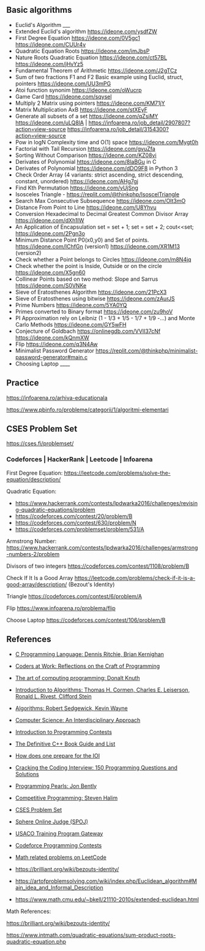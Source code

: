 ## Basic algorithms
  * Euclid's Algorithm ___
  * Extended Euclid's algorithm https://ideone.com/ysdfZW
  * First Degree Equation https://ideone.com/0V5gc1 https://ideone.com/CUUr4v 
  * Quadratic Equation Roots https://ideone.com/imJbsP 
  * Nature Roots Quadratic Equation https://ideone.com/ct57BL https://ideone.com/jHvYz5
  * Fundamental Theorem of Arithmetic https://ideone.com/J2gTCz
  * Sum of two fractions F1 and F2 Basic example using Euclid, struct, pointers https://ideone.com/UU3mPG
  * Atoi function synonim https://ideone.com/oWucrp
  * Game Card https://ideone.com/sqysel
  * Multiply 2 Matrix using pointers https://ideone.com/KM71jY
  * Matrix Multiplication AxB https://ideone.com/stXEyF
  * Generate all subsets of a set https://ideone.com/qZsiMY https://ideone.com/uLQ8lA | https://infoarena.ro/job_detail/2907807?action=view-source https://infoarena.ro/job_detail/3154300?action=view-source
  * Pow in logN Complexity time and O(1) space https://ideone.com/Mygt0h
  * Factorial with Tail Recursion https://ideone.com/gvuZfa 
  * Sorting Without Comparison https://ideone.com/KZ08vi
  * Derivates of Polynomial https://ideone.com/8laBGu in C
  * Derivates of Polynomial https://ideone.com/dDO9F8 in Python 3
  * Check Order Array (4 variants: strict ascending, strict descending, constant, unordered) https://ideone.com/AHg7gj
  * Find Kth Permutation https://ideone.com/yUjSng
  * Isosceles Triangle - https://replit.com/@thinkphp/IsoscelTriangle
  * Search Max Consecutive Subsequence https://ideone.com/Olt3mO
  * Distance From Point to Line https://ideone.com/U8Yhvu
  * Conversion Hexadecimal to Decimal Greatest Common Divisor Array https://ideone.com/dXh1IW
  * An Application of Encapsulation set = set + 1; set = set + 2; cout<<set; https://ideone.com/2Pgn3o
  * Minimum Distance Point P0(x0,y0) and Set of points. https://ideone.com/IChfGn (version1) https://ideone.com/XR1M13 (version2)
  * Check whether a Point belongs to Circles https://ideone.com/m8N4jq
  * Check whether the point is Inside, Outside or on the circle https://ideone.com/X5gn60
  * Collinear Points based on two method: Slope and Sarrus https://ideone.com/S0VNKe
  * Sieve of Eratosthenes Algorithm https://ideone.com/21PcX3
  * Sieve of Eratosthenes using bitwise https://ideone.com/zAurJS
  * Prime Numbers https://ideone.com/5YA0YQ
  * Primes converted to Binary format https://ideone.com/zu9hoV
  * PI Approximation rely on Leibniz (1 - 1/3 + 1/5 - 1/7 + 1/9 -...) and Monte Carlo Methods https://ideone.com/GY5wFH
  * Conjecture of Goldbach https://onlinegdb.com/VVlI37cNf https://ideone.com/kQnmXW
  * Flip https://ideone.com/q3N4Aw
  * Minimalist Password Generator https://replit.com/@thinkphp/minimalist-password-generator#main.c
  * Choosing Laptop ____

## Practice

https://infoarena.ro/arhiva-educationala

https://www.pbinfo.ro/probleme/categorii/1/algoritmi-elementari

## CSES Problem Set

https://cses.fi/problemset/

### Codeforces | HackerRank | Leetcode | Infoarena

First Degree Equation: https://leetcode.com/problems/solve-the-equation/description/

Quadratic Equation: 
* https://www.hackerrank.com/contests/lpdwarka2016/challenges/revising-quadratic-equations/problem 
* https://codeforces.com/contest/20/problem/B
* https://codeforces.com/contest/630/problem/N
* https://codeforces.com/problemset/problem/531/A

Armstrong Number: https://www.hackerrank.com/contests/lpdwarka2016/challenges/armstrong-numbers-2/problem

Divisors of two integers https://codeforces.com/contest/1108/problem/B

Check If It Is a Good Array https://leetcode.com/problems/check-if-it-is-a-good-array/description/ (Bezout's Identity)

Triangle https://codeforces.com/contest/6/problem/A

Flip https://www.infoarena.ro/problema/flip

Choose Laptop https://codeforces.com/contest/106/problem/B

## References

<ul>
  <li>
    <p><a href="https://kremlin.cc/k&amp;r.pdf">C Programming Language: Dennis Ritchie, Brian Kernighan</a></p>
  </li>
  <li>
    <p><a href="https://www.amazon.com/Coders-Work-Reflections-Craft-Programming/dp/1430219483">Coders at Work: Reflections on the Craft of Programming</a></p>
  </li>
  <li>
    <p><a href="https://www.amazon.com/Computer-Programming-Volumes-1-4A-Boxed/dp/0321751043">The art of computing programming: Donalt Knuth</a></p>
  </li>
  <li>
    <p><a href="https://www.amazon.com/Introduction-Algorithms-Thomas-H-Cormen/dp/0262033844/">Introduction to Algorithms: Thomas H. Cormen, Charles E. Leiserson, Ronald L. Rivest, Clifford Stein</a></p>
  </li>
  <li>
    <p><a href="https://www.amazon.com/Algorithms-4th-Robert-Sedgewick/dp/032157351X/">Algorithms: Robert Sedgewick, Kevin Wayne</a></p>
  </li>
  <li>
    <p><a href="https://www.amazon.com/Computer-Science-Interdisciplinary-Robert-Sedgewick/dp/0134076427">Computer Science: An Interdisciplinary Approach</a></p>
  </li>
  <li>
    <p><a href="https://web.stanford.edu/class/cs97si/">Introduction to Programming Contests</a></p>
  </li>
  <li>
    <p><a href="https://stackoverflow.com/questions/388242/the-definitive-c-book-guide-and-list">The Definitive C++ Book Guide and List</a></p>
  </li>
  <li>
    <p><a href="https://www.quora.com/How-does-one-prepare-for-the-IOI-Aiming-for-gold/answer/Brian-Bi">How does one prepare for the IOI</a></p>
  </li>
  <li>
    <p><a href="https://www.amazon.com/Cracking-Coding-Interview-Programming-Questions/dp/098478280X">Cracking the Coding Interview: 150 Programming Questions and Solutions</a></p>
  </li>
  <li>
    <p><a href="https://www.amazon.com/Programming-Pearls-2nd-Jon-Bentley/dp/0201657880">Programming Pearls: Jon Bently</a></p>
  </li>
  <li>
    <p><a href="https://cpbook.net/details">Competitive Programming: Steven Halim</a></p>
  </li>
  <li>
    <p><a href="https://cses.fi/problemset/user/166019/">CSES Problem Set</a></p>
  </li>
  <li>
    <p><a href="https://www.spoj.com/">Sphere Online Judge (SPOJ)</a></p>
  </li>
  <li>
    <p><a href="https://train.usaco.org/">USACO Training Program Gateway</a></p>
  </li>
  <li>
    <p><a href="https://codeforces.com/profile/thinkphp">Codeforce Programming Contests</a></p>
  </li>
  <li>
    <p><a href="https://medium.com/algorithms-and-leetcode/math-related-problems-on-leetcode-9537df481fbe">Math related problems on LeetCode </a></p>
  </li>

</ul>

* https://brilliant.org/wiki/bezouts-identity/

* https://artofproblemsolving.com/wiki/index.php/Euclidean_algorithm#Main_idea_and_Informal_Description

* https://www.math.cmu.edu/~bkell/21110-2010s/extended-euclidean.html

Math References:

https://brilliant.org/wiki/bezouts-identity/

https://www.intmath.com/quadratic-equations/sum-product-roots-quadratic-equation.php
